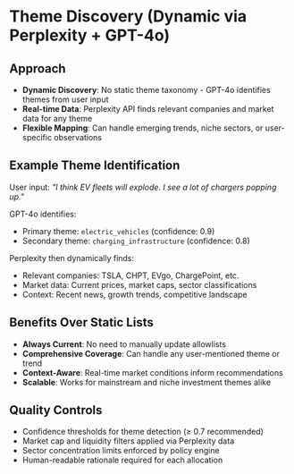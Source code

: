 # Theme Discovery (Dynamic via Perplexity + GPT-4o)

## Approach
- **Dynamic Discovery**: No static theme taxonomy - GPT-4o identifies themes from user input
- **Real-time Data**: Perplexity API finds relevant companies and market data for any theme
- **Flexible Mapping**: Can handle emerging trends, niche sectors, or user-specific observations

## Example Theme Identification

User input: *"I think EV fleets will explode. I see a lot of chargers popping up."*

GPT-4o identifies:
- Primary theme: `electric_vehicles` (confidence: 0.9)
- Secondary theme: `charging_infrastructure` (confidence: 0.8)

Perplexity then dynamically finds:
- Relevant companies: TSLA, CHPT, EVgo, ChargePoint, etc.
- Market data: Current prices, market caps, sector classifications
- Context: Recent news, growth trends, competitive landscape

## Benefits Over Static Lists
- **Always Current**: No need to manually update allowlists
- **Comprehensive Coverage**: Can handle any user-mentioned theme or trend
- **Context-Aware**: Real-time market conditions inform recommendations
- **Scalable**: Works for mainstream and niche investment themes alike

## Quality Controls
- Confidence thresholds for theme detection (≥ 0.7 recommended)
- Market cap and liquidity filters applied via Perplexity data
- Sector concentration limits enforced by policy engine
- Human-readable rationale required for each allocation 